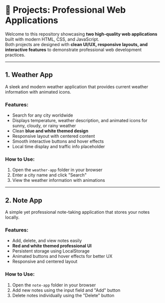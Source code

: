 # 🌟 Projects: Professional Web Applications

Welcome to this repository showcasing **two high-quality web applications** built with modern HTML, CSS, and JavaScript.  
Both projects are designed with **clean UI/UX, responsive layouts, and interactive features** to demonstrate professional web development practices.

---

## 1. Weather App

A sleek and modern weather application that provides current weather information with animated icons.

### Features:
- Search for any city worldwide
- Displays temperature, weather description, and animated icons for sunny, cloudy, or rainy weather
- Clean **blue and white themed design**
- Responsive layout with centered content
- Smooth interactive buttons and hover effects
- Local time display and traffic info placeholder

### How to Use:
1. Open the `weather-app` folder in your browser
2. Enter a city name and click "Search"
3. View the weather information with animations

---

## 2. Note App

A simple yet professional note-taking application that stores your notes locally.

### Features:
- Add, delete, and view notes easily
- **Red and white themed professional UI**
- Persistent storage using LocalStorage
- Animated buttons and hover effects for better UX
- Responsive and centered layout

### How to Use:
1. Open the `note-app` folder in your browser
2. Add new notes using the input field and "Add" button
3. Delete notes individually using the "Delete" button

